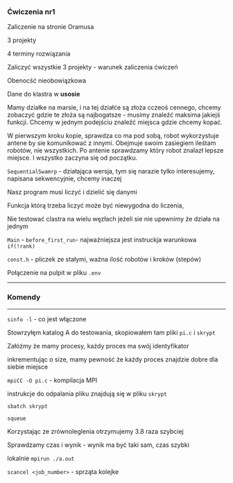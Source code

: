 ### Ćwiczenia nr1

Zaliczenie na stronie Oramusa

3 projekty

4 terminy rozwiązania

Zaliczyć wszystkie 3 projekty - warunek zaliczenia ćwiczeń

Obenocść nieobowiązkowa

Dane do klastra w __usosie__

Mamy działke na marsie, i na tej działće są złoża cczeoś cennego, chcemy zobaczyć gdzie te złoża są najbogatsze - musimy znaleźć maksima jakiejś funkcji. Chcemy w jednym podejściu znaleźć miejsca gdzie chcemy kopać.

W pierwszym kroku kopie, sprawdza co ma pod sobą, robot wykorzystuje antene by sie komunikować z innymi. Obejmuje swoim zasiegiem ileśtam robotów, nie wszystkich. Po antenie sprawdzamy który robot znalazł lepsze miejsce. I wszystko zaczyna się od początku.

`SequentialSwamrp` - działająca wersja, tym się narazie tylko interesujemy, napisana sekwencyjnie, chcemy inaczej

Nasz program musi liczyć i dzielić się danymi

Funkcja którą trzeba liczyć może być niewygodna do liczenia, 

Nie testować clastra na wielu węzłach jeżeli sie nie upewnimy że działa na jednym

`Main` - `before_first_run`- najważniejsza jest instruckja warunkowa `if(!rank)` 

`const.h` - pliczek ze stałymi, ważna ilość robotów i kroków (stepów)

Połączenie na pulpit w pliku `.env`

----------
### Komendy
----------

`sinfo -l` - co jest włączone

Stowrzyłęm katalog A do testowania,
skopiowałem tam pliki `pi.c` i `skrypt`

Załóżmy że mamy  procesy, każdy proces ma swój identyfikator

inkrementując o size, mamy pewność że każdy proces znajdzie dobre dla siebie miejsce

`mpiCC -O pi.c` - kompilacja MPI

instrukcje do odpalania pliku znajdują się w pliku `skrypt`

`sbatch skrypt`

`squeue`

Korzystając ze zrównoleglenia otrzymujemy 3.8 raza szybciej

Sprawdzamy czas i wynik - wynik ma być taki sam, czas szybki

lokalnie `mpirun ./a.out`

`scancel <job_number>` - sprząta kolejke